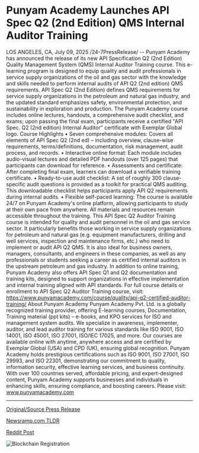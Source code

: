 # Punyam Academy Launches API Spec Q2 (2nd Edition) QMS Internal Auditor Training

LOS ANGELES, CA, July 09, 2025 /24-7PressRelease/ -- Punyam Academy has announced the release of its new API Specification Q2 (2nd Edition) Quality Management System (QMS) Internal Auditor Training course. This e-learning program is designed to equip quality and audit professionals in service supply organizations of the oil and gas sector with the knowledge and skills needed to perform internal audits of API Q2 (2nd edition) QMS requirements.   API Spec Q2 (2nd Edition) defines QMS requirements for service supply organizations in the petroleum and natural gas industry, and the updated standard emphasizes safety, environmental protection, and sustainability in exploration and production. The Punyam Academy course includes online lectures, handouts, a comprehensive audit checklist, and exams; upon passing the final exam, participants receive a certified "API Spec. Q2 (2nd edition) Internal Auditor" certificate with Exemplar Global logo.  Course Highlights  • Seven comprehensive modules: Covers all elements of API Spec Q2 (2nd ed) – including overview, clause-wise requirements, terms/definitions, documentation, risk management, audit process, and records. • Interactive online format: Each module includes audio-visual lectures and detailed PDF handouts (over 125 pages) that participants can download for reference. • Assessments and certificate: After completing final exam, learners can download a verifiable training certificate.  • Ready-to-use audit checklist: A set of roughly 300 clause-specific audit questions is provided as a toolkit for practical QMS auditing. This downloadable checklist helps participants apply API Q2 requirements during internal audits. • Flexible self-paced learning: The course is available 24/7 on Punyam Academy's online platform, allowing participants to study at their own pace from anywhere. All materials and resources remain accessible throughout the training.  This API Spec Q2 Auditor Training course is intended for quality and audit personnel in the oil and gas service sector. It particularly benefits those working in service supply organizations for petroleum and natural gas (e.g. equipment manufacturers, drilling and well services, inspection and maintenance firms, etc.) who need to implement or audit API Q2 QMS. It is also ideal for business owners, managers, consultants, and engineers in these companies, as well as any professionals or students seeking a career as certified internal auditors in the upstream petroleum and gas industry.   In addition to online training, Punyam Academy also offers API Spec Q1 and Q2 documentation and training kits, designed to support organizations in effective implementation and internal training aligned with API standards.  For full course details or enrollment to API Spec Q2 Auditor Training course, visit: https://www.punyamacademy.com/course/quality/api-q2-certified-auditor-training/  About Punyam Academy  Punyam Academy Pvt. Ltd. is a globally recognized training provider, offering E-learning courses, Documentation, Training material (ppt kits) – e-books, and KPO services for ISO and management system audits. We specialize in awareness, implementer, auditor, and lead auditor training for various standards like ISO 9001, ISO 14001, ISO 45001, ISO 27001, ISO/IEC 17025, and more. Our courses are available online with anytime, anywhere access and are certified by Exemplar Global (USA) and CPD (UK), ensuring global recognition. Punyam Academy holds prestigious certifications such as ISO 9001, ISO 27001, ISO 29993, and ISO 22301, demonstrating our commitment to quality, information security, effective learning services, and business continuity. With over 100 countries served, affordable pricing, and expert-designed content, Punyam Academy supports businesses and individuals in enhancing skills, ensuring compliance, and boosting careers. Please visit: www.punyamacademy.com 

---

[Original/Source Press Release](https://www.24-7pressrelease.com/press-release/524632/punyam-academy-launches-api-spec-q2-2nd-edition-qms-internal-auditor-training)
                    

[Newsramp.com TLDR](https://newsramp.com/curated-news/punyam-academy-unveils-api-q2-internal-auditor-training-for-oil-gas-sector/9e07dc92631405b90c208da44505c27b) 

 



[Reddit Post](https://www.reddit.com/r/newsramp/comments/1lvci4t/punyam_academy_unveils_api_q2_internal_auditor/) 



![Blockchain Registration](https://cdn.newsramp.app/24-7PressRelease/qrcode/257/9/rainbBEs.webp)